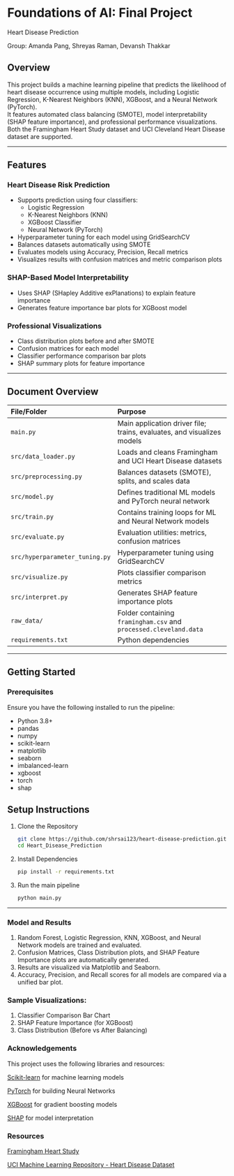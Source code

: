 # Foundations of AI: Final Project
Heart Disease Prediction

Group: Amanda Pang, Shreyas Raman, Devansh Thakkar


## Overview
This project builds a machine learning pipeline that predicts the likelihood of heart disease occurrence using multiple models, including Logistic Regression, K-Nearest Neighbors (KNN), XGBoost, and a Neural Network (PyTorch).  
It features automated class balancing (SMOTE), model interpretability (SHAP feature importance), and professional performance visualizations.  
Both the Framingham Heart Study dataset and UCI Cleveland Heart Disease dataset are supported.

---

## Features

### Heart Disease Risk Prediction
- Supports prediction using four classifiers:
  - Logistic Regression
  - K-Nearest Neighbors (KNN)
  - XGBoost Classifier
  - Neural Network (PyTorch)
- Hyperparameter tuning for each model using GridSearchCV
- Balances datasets automatically using SMOTE
- Evaluates models using Accuracy, Precision, Recall metrics
- Visualizes results with confusion matrices and metric comparison plots

### SHAP-Based Model Interpretability
- Uses SHAP (SHapley Additive exPlanations) to explain feature importance
- Generates feature importance bar plots for XGBoost model

### Professional Visualizations
- Class distribution plots before and after SMOTE
- Confusion matrices for each model
- Classifier performance comparison bar plots
- SHAP summary plots for feature importance

---

## Document Overview

| File/Folder | Purpose |
|:---|:---|
| `main.py` | Main application driver file; trains, evaluates, and visualizes models |
| `src/data_loader.py` | Loads and cleans Framingham and UCI Heart Disease datasets |
| `src/preprocessing.py` | Balances datasets (SMOTE), splits, and scales data |
| `src/model.py` | Defines traditional ML models and PyTorch neural network |
| `src/train.py` | Contains training loops for ML and Neural Network models |
| `src/evaluate.py` | Evaluation utilities: metrics, confusion matrices |
| `src/hyperparameter_tuning.py` | Hyperparameter tuning using GridSearchCV |
| `src/visualize.py` | Plots classifier comparison metrics |
| `src/interpret.py` | Generates SHAP feature importance plots |
| `raw_data/` | Folder containing `framingham.csv` and `processed.cleveland.data` |
| `requirements.txt` | Python dependencies |
---


## Getting Started

### Prerequisites
Ensure you have the following installed to run the pipeline:

- Python 3.8+
- pandas
- numpy
- scikit-learn
- matplotlib
- seaborn
- imbalanced-learn
- xgboost
- torch
- shap

## Setup Instructions

1. Clone the Repository
   ```bash
   git clone https://github.com/shrsai123/heart-disease-prediction.git
   cd Heart_Disease_Prediction

2. Install Dependencies
   ```bash
   pip install -r requirements.txt

3. Run the main pipeline
   ```bash
   python main.py

---

### Model and Results
1) Random Forest, Logistic Regression, KNN, XGBoost, and Neural Network models are trained and evaluated.
2) Confusion Matrices, Class Distribution plots, and SHAP Feature Importance plots are automatically generated.
3) Results are visualized via Matplotlib and Seaborn.
4) Accuracy, Precision, and Recall scores for all models are compared via a unified bar plot.

### Sample Visualizations:

1) Classifier Comparison Bar Chart
2) SHAP Feature Importance (for XGBoost)
3) Class Distribution (Before vs After Balancing)

### Acknowledgements

This project uses the following libraries and resources:

[Scikit-learn](https://scikit-learn.org/stable/) for machine learning models

[PyTorch](https://pytorch.org/tutorials/beginner/basics/intro.html) for building Neural Networks

[XGBoost](https://xgboost.readthedocs.io/en/release_3.0.0/get_started.html) for gradient boosting models

[SHAP](https://shap.readthedocs.io/en/latest/index.html) for model interpretation


### Resources

[Framingham Heart Study](https://www.kaggle.com/datasets/sciencely/framingham-heart-study)

[UCI Machine Learning Repository - Heart Disease Dataset](https://archive.ics.uci.edu/ml/datasets/heart+Disease)

